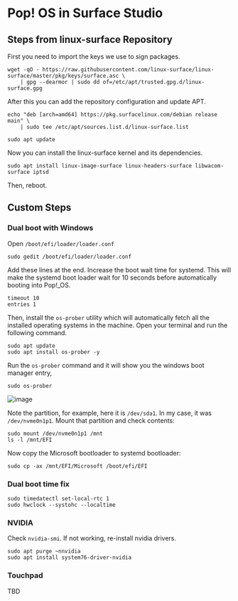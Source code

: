 # Pop! OS in Surface Studio

## Steps from linux-surface Repository

First you need to import the keys we use to sign packages.

```
wget -qO - https://raw.githubusercontent.com/linux-surface/linux-surface/master/pkg/keys/surface.asc \
    | gpg --dearmor | sudo dd of=/etc/apt/trusted.gpg.d/linux-surface.gpg
```

After this you can add the repository configuration and update APT.

```
echo "deb [arch=amd64] https://pkg.surfacelinux.com/debian release main" \
	| sudo tee /etc/apt/sources.list.d/linux-surface.list
```

```
sudo apt update
```

Now you can install the linux-surface kernel and its dependencies.

```
sudo apt install linux-image-surface linux-headers-surface libwacom-surface iptsd
```

Then, reboot.

## Custom Steps

### Dual boot with Windows

Open `/boot/efi/loader/loader.conf`

```
sudo gedit /boot/efi/loader/loader.conf
```

Add these lines at the end. Increase the boot wait time for systemd. This will make the systemd boot loader wait for 10 seconds before automatically booting into Pop!_OS.

```
timeout 10
entries 1
```

Then, install the `os-prober` utility which will automatically fetch all the installed operating systems in the machine. Open your terminal and run the following command.

```
sudo apt update
sudo apt install os-prober -y
```

Run the `os-prober` command and it will show you the windows boot manager entry,

```
sudo os-prober
```
![image](https://github.com/tareqmahmood/popos-surface-studio/assets/14259907/50debda1-f5ce-4afd-bdec-dfc6308ea4cd)

Note the partition, for example, here it is `/dev/sda1`. In my case, it was `/dev/nvme0n1p1`. Mount that partition and check contents:

```
sudo mount /dev/nvme0n1p1 /mnt
ls -l /mnt/EFI
```

Now copy the Microsoft bootloader to systemd bootloader:

```
sudo cp -ax /mnt/EFI/Microsoft /boot/efi/EFI
```

### Dual boot time fix

```
sudo timedatectl set-local-rtc 1
sudo hwclock --systohc --localtime
```

### NVIDIA

Check `nvidia-smi`. If not working, re-install nvidia drivers.

```
sudo apt purge ~nnvidia
sudo apt install system76-driver-nvidia
```

### Touchpad

TBD
